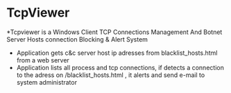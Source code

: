 # TcpViewer

*Tcpviewer is a Windows Client TCP Connections Management And Botnet Server Hosts connection Blocking & Alert System


* Application gets c&c server host ip adresses from blacklist_hosts.html from a web server
* Application lists all process and tcp connections, if detects a connection to the adress on /blacklist_hosts.html , it alerts and send      e-mail to system administrator

<p align="center">
 
 
</p>
